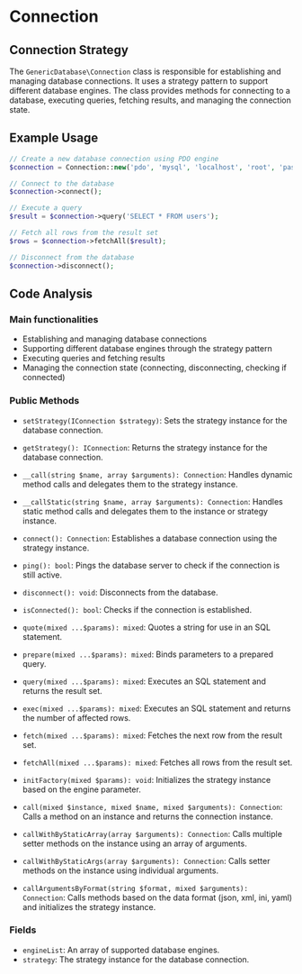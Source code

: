 # Connection

## Connection Strategy

The `GenericDatabase\Connection` class is responsible for establishing and managing database connections. It uses a strategy pattern to support different database engines. The class provides methods for connecting to a database, executing queries, fetching results, and managing the connection state.

## Example Usage

```php
// Create a new database connection using PDO engine
$connection = Connection::new('pdo', 'mysql', 'localhost', 'root', 'password');

// Connect to the database
$connection->connect();

// Execute a query
$result = $connection->query('SELECT * FROM users');

// Fetch all rows from the result set
$rows = $connection->fetchAll($result);

// Disconnect from the database
$connection->disconnect();
```

## Code Analysis

### Main functionalities

- Establishing and managing database connections
- Supporting different database engines through the strategy pattern
- Executing queries and fetching results
- Managing the connection state (connecting, disconnecting, checking if connected)

### Public Methods

- `setStrategy(IConnection $strategy)`: Sets the strategy instance for the database connection.
- `getStrategy(): IConnection`: Returns the strategy instance for the database connection.
- `__call(string $name, array $arguments): Connection`: Handles dynamic method calls and delegates them to the strategy instance.
- `__callStatic(string $name, array $arguments): Connection`: Handles static method calls and delegates them to the instance or strategy instance.

- `connect(): Connection`: Establishes a database connection using the strategy instance.
- `ping(): bool`: Pings the database server to check if the connection is still active.
- `disconnect(): void`: Disconnects from the database.
- `isConnected(): bool`: Checks if the connection is established.
- `quote(mixed ...$params): mixed`: Quotes a string for use in an SQL statement.
- `prepare(mixed ...$params): mixed`: Binds parameters to a prepared query.
- `query(mixed ...$params): mixed`: Executes an SQL statement and returns the result set.
- `exec(mixed ...$params): mixed`: Executes an SQL statement and returns the number of affected rows.
- `fetch(mixed ...$params): mixed`: Fetches the next row from the result set.
- `fetchAll(mixed ...$params): mixed`: Fetches all rows from the result set.
- `initFactory(mixed $params): void`: Initializes the strategy instance based on the engine parameter.
- `call(mixed $instance, mixed $name, mixed $arguments): Connection`: Calls a method on an instance and returns the connection instance.
- `callWithByStaticArray(array $arguments): Connection`: Calls multiple setter methods on the instance using an array of arguments.
- `callWithByStaticArgs(array $arguments): Connection`: Calls setter methods on the instance using individual arguments.
- `callArgumentsByFormat(string $format, mixed $arguments): Connection`: Calls methods based on the data format (json, xml, ini, yaml) and initializes the strategy instance.

### Fields

- `engineList`: An array of supported database engines.
- `strategy`: The strategy instance for the database connection.
